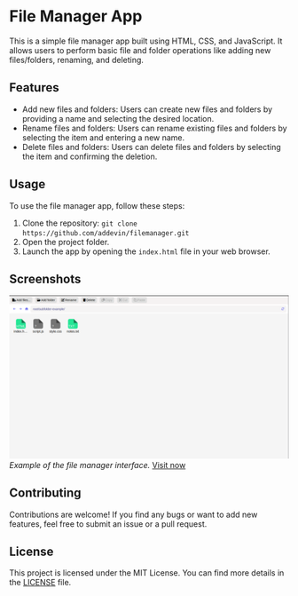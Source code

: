 # File Manager App

This is a simple file manager app built using HTML, CSS, and JavaScript. It allows users to perform basic file and folder operations like adding new files/folders, renaming, and deleting.

## Features

- Add new files and folders: Users can create new files and folders by providing a name and selecting the desired location.
- Rename files and folders: Users can rename existing files and folders by selecting the item and entering a new name.
- Delete files and folders: Users can delete files and folders by selecting the item and confirming the deletion.

## Usage

To use the file manager app, follow these steps:

1. Clone the repository: `git clone https://github.com/addevin/filemanager.git`
2. Open the project folder.
3. Launch the app by opening the `index.html` file in your web browser.

## Screenshots


![Screenshot 1](screenshots/ss1.png)
_Example of the file manager interface._
[Visit now](https://addevin.github.io/filemanager/)
## Contributing

Contributions are welcome! If you find any bugs or want to add new features, feel free to submit an issue or a pull request.

## License

This project is licensed under the MIT License. You can find more details in the [LICENSE](LICENSE) file.

